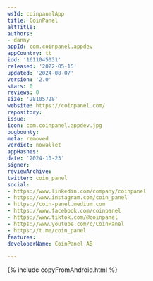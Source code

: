 ```yaml
---
wsId: coinpanelApp
title: CoinPanel
altTitle: 
authors:
- danny
appId: com.coinpanel.appdev
appCountry: tt
idd: '1611045031'
released: '2022-05-15'
updated: '2024-08-07'
version: '2.0'
stars: 0
reviews: 0
size: '28105728'
website: https://coinpanel.com/
repository: 
issue: 
icon: com.coinpanel.appdev.jpg
bugbounty: 
meta: removed
verdict: nowallet
appHashes: 
date: '2024-10-23'
signer: 
reviewArchive: 
twitter: coin_panel
social:
- https://www.linkedin.com/company/coinpanel
- https://www.instagram.com/coin_panel
- https://coin-panel.medium.com
- https://www.facebook.com/coinpanel
- https://www.tiktok.com/@coinpanel
- https://www.youtube.com/c/CoinPanel
- https://t.me/coin_panel
features: 
developerName: CoinPanel AB

---
```


{% include copyFromAndroid.html %}